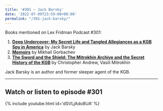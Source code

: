 ```yaml
---
title: '#301 – Jack Barsky'
date: '2022-07-09T23:59:00+00:00'
permalink: "/301-jack-barsky/"
---
```


Books mentioned on Lex Fridman Podcast #301:

1. <b><a href="https://amzn.to/3UPh0t8" target="_blank" rel="sponsored noopener noreferrer">Deep Undercover: My Secret Life and Tangled Allegiances as a KGB Spy in America</a></b> by Jack Barsky
2. <b><a href="https://amzn.to/3V0CHWY" target="_blank" rel="sponsored noopener noreferrer">Memoirs</a></b> by Mikhail Gorbachev
3. <b><a href="https://amzn.to/3hNKGIp" target="_blank" rel="sponsored noopener noreferrer">The Sword and the Shield: The Mitrokhin Archive and the Secret History of the KGB</a></b> by Christopher Andrew, Vasili Mitrokhin

Jack Barsky is an author and former sleeper agent of the KGB.

- - - - - -

## Watch or listen to episode #301

{% include youtube.html id='dSVLjAdo8UA' %}